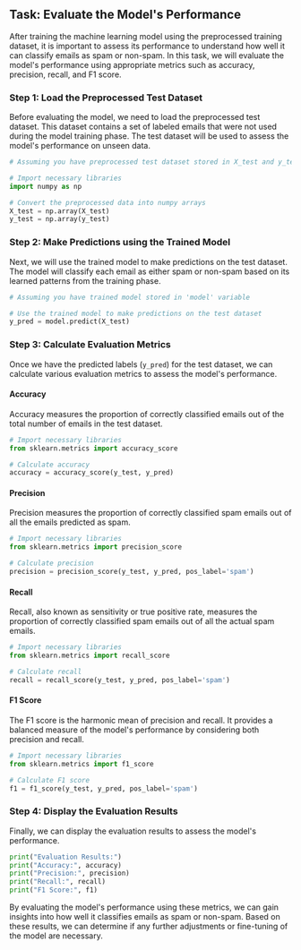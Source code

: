 
## Task: Evaluate the Model's Performance

After training the machine learning model using the preprocessed training dataset, it is important to assess its performance to understand how well it can classify emails as spam or non-spam. In this task, we will evaluate the model's performance using appropriate metrics such as accuracy, precision, recall, and F1 score.

### Step 1: Load the Preprocessed Test Dataset

Before evaluating the model, we need to load the preprocessed test dataset. This dataset contains a set of labeled emails that were not used during the model training phase. The test dataset will be used to assess the model's performance on unseen data.

```python
# Assuming you have preprocessed test dataset stored in X_test and y_test variables

# Import necessary libraries
import numpy as np

# Convert the preprocessed data into numpy arrays
X_test = np.array(X_test)
y_test = np.array(y_test)
```

### Step 2: Make Predictions using the Trained Model

Next, we will use the trained model to make predictions on the test dataset. The model will classify each email as either spam or non-spam based on its learned patterns from the training phase.

```python
# Assuming you have trained model stored in 'model' variable

# Use the trained model to make predictions on the test dataset
y_pred = model.predict(X_test)
```

### Step 3: Calculate Evaluation Metrics

Once we have the predicted labels (`y_pred`) for the test dataset, we can calculate various evaluation metrics to assess the model's performance.

#### Accuracy

Accuracy measures the proportion of correctly classified emails out of the total number of emails in the test dataset.

```python
# Import necessary libraries
from sklearn.metrics import accuracy_score

# Calculate accuracy
accuracy = accuracy_score(y_test, y_pred)
```

#### Precision

Precision measures the proportion of correctly classified spam emails out of all the emails predicted as spam.

```python
# Import necessary libraries
from sklearn.metrics import precision_score

# Calculate precision
precision = precision_score(y_test, y_pred, pos_label='spam')
```

#### Recall

Recall, also known as sensitivity or true positive rate, measures the proportion of correctly classified spam emails out of all the actual spam emails.

```python
# Import necessary libraries
from sklearn.metrics import recall_score

# Calculate recall
recall = recall_score(y_test, y_pred, pos_label='spam')
```

#### F1 Score

The F1 score is the harmonic mean of precision and recall. It provides a balanced measure of the model's performance by considering both precision and recall.

```python
# Import necessary libraries
from sklearn.metrics import f1_score

# Calculate F1 score
f1 = f1_score(y_test, y_pred, pos_label='spam')
```

### Step 4: Display the Evaluation Results

Finally, we can display the evaluation results to assess the model's performance.

```python
print("Evaluation Results:")
print("Accuracy:", accuracy)
print("Precision:", precision)
print("Recall:", recall)
print("F1 Score:", f1)
```

By evaluating the model's performance using these metrics, we can gain insights into how well it classifies emails as spam or non-spam. Based on these results, we can determine if any further adjustments or fine-tuning of the model are necessary.
